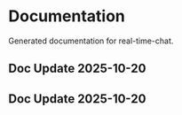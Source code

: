# Documentation

Generated documentation for real-time-chat.

## Doc Update 2025-10-20

## Doc Update 2025-10-20
